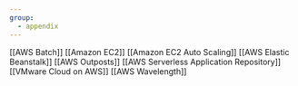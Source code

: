 ```yaml
---
group:
  - appendix
---
```


[[AWS Batch]]
[[Amazon EC2]]
[[Amazon EC2 Auto Scaling]]
[[AWS Elastic Beanstalk]]
[[AWS Outposts]]
[[AWS Serverless Application Repository]]
[[VMware Cloud on AWS]]
[[AWS Wavelength]]